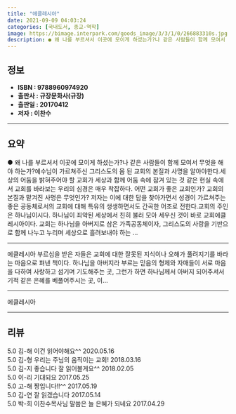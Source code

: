 ```yaml
---
title: "에클레시아"
date: 2021-09-09 04:03:24
categories: [국내도서, 종교-역학]
image: https://bimage.interpark.com/goods_image/3/3/1/0/266883310s.jpg
description: ● 왜 나를 부르셔서 이곳에 모이게 하셨는가?나 같은 사람들이 함께 모여서 무엇을 해야 하는가?예수님이 가르쳐주신 그리스도의 몸 된 교회의 본질과 사명을 알아야한다.세상의 어둠을 밝혀주어야 할 교회가 세상과 함께 어둠 속에 잠겨 있는 것 같은 현실 속에서 교회를 바라보는 우리의 심경은
---
```


## **정보**

- **ISBN : 9788960974920**
- **출판사 : 규장문화사(규장)**
- **출판일 : 20170412**
- **저자 : 이찬수**

------



## **요약**

●  왜 나를 부르셔서 이곳에 모이게 하셨는가?나 같은 사람들이 함께 모여서 무엇을 해야 하는가?예수님이 가르쳐주신 그리스도의 몸 된 교회의 본질과 사명을 알아야한다.세상의 어둠을 밝혀주어야 할 교회가 세상과 함께 어둠 속에 잠겨 있는 것 같은 현실 속에서 교회를 바라보는 우리의 심경은 매우 착잡하다. 어떤 교회가 좋은 교회인가? 교회의 본질과 맡겨진 사명은 무엇인가? 저자는 이에 대한 답을 찾아가면서 성경이 가르쳐주는 좋은 공동체로서의 교회에 대해 특유의 생생하면서도 간곡한 어조로 전한다.교회의 주인은 하나님이시다. 하나님이 죄악된 세상에서 친히 불러 모아 세우신 것이 바로 교회에클레시아이다. 교회는 하나님을 아버지로 삼은 가족공동체이자, 그리스도의 사랑을 기반으로 함께 나누고 누리며 세상으로 흘려보내야 하는 ...

------

에클레시아 부르심을 받은 자들은 교회에 대한 잘못된 지식이나 오해가 풀려지기를 바라는 마음으로 펴낸 책이다. 하나님을 아버지라 부르는 믿음의 형제와 자매들이 서로 마음을 다하여 사랑하고 섬기며 기도해주는 곳, 그런가 하면 하나님께서 아버지 되어주셔서 기적 같은 은혜를 베풀어주시는 곳, 이... 

------


에클레시아 

------


## **리뷰** 

5.0 김-해 이건 읽어야해요^^ 2020.05.16 <br/>5.0 김-형 우리는 주님의 움직이는 교회! 2018.03.16 <br/>5.0 김-지 좋습니다 잘 읽어볼게요^^ 2018.02.05 <br/>5.0 이-리 기대되요 2017.05.25 <br/>5.0 고-해 짱입니다!!^^ 2017.05.19 <br/>5.0 김-연 잘 읽겠습니다 2017.05.14 <br/>5.0 박-희 이찬수목사님 말씀은 늘 은혜가 되네요 2017.04.29 <br/>